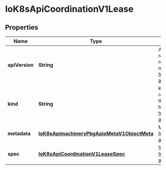 
# IoK8sApiCoordinationV1Lease

## Properties
Name | Type | Description | Notes
------------ | ------------- | ------------- | -------------
**apiVersion** | **String** | APIVersion defines the versioned schema of this representation of an object. Servers should convert recognized schemas to the latest internal value, and may reject unrecognized values. More info: https://git.k8s.io/community/contributors/devel/sig-architecture/api-conventions.md#resources |  [optional]
**kind** | **String** | Kind is a string value representing the REST resource this object represents. Servers may infer this from the endpoint the client submits requests to. Cannot be updated. In CamelCase. More info: https://git.k8s.io/community/contributors/devel/sig-architecture/api-conventions.md#types-kinds |  [optional]
**metadata** | [**IoK8sApimachineryPkgApisMetaV1ObjectMeta**](IoK8sApimachineryPkgApisMetaV1ObjectMeta.md) | More info: https://git.k8s.io/community/contributors/devel/sig-architecture/api-conventions.md#metadata |  [optional]
**spec** | [**IoK8sApiCoordinationV1LeaseSpec**](IoK8sApiCoordinationV1LeaseSpec.md) | Specification of the Lease. More info: https://git.k8s.io/community/contributors/devel/sig-architecture/api-conventions.md#spec-and-status |  [optional]



